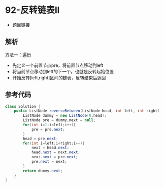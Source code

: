 # 92-反转链表II

- [题目链接](https://leetcode-cn.com/problems/reverse-linked-list-ii/)

## 解析

方法一：遍历
- 先定义一个前置节点pre，将前置节点移动到left
- 将当前节点移动到left的下一个，也就是反转起始位置
- 开始反转[left,right]区间的链表，反转结束后返回


## 参考代码
```Java
class Solution {
    public ListNode reverseBetween(ListNode head, int left, int right) {
        ListNode dummy = new ListNode(0,head);
        ListNode pre = dummy,next = null;
        for(int i=1;i<left;i++){
            pre = pre.next;
        }
        head = pre.next;
        for(int i=left;i<right;i++){
            next = head.next;
            head.next = next.next;
            next.next = pre.next;
            pre.next = next;
        }
        return dummy.next;
    }
}
```
